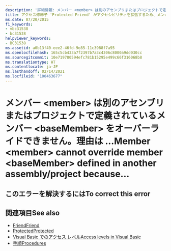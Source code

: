 ```yaml
---
description: '詳細情報: メンバー <member> は別のアセンブリまたはプロジェクトで定義されているメンバー <baseMember> をオーバーライドできません。理由は …'
title: アクセス修飾子 'Protected Friend' がアクセシビリティを拡張するため、メンバー <member> は別のアセンブリまたはプロジェクトで定義されているメンバー <baseMember> をオーバーライドできません。 代わりに 'Protected' を使用してください。
ms.date: 07/20/2015
f1_keywords:
- vbc31538
- bc31538
helpviewer_keywords:
- BC31538
ms.assetid: a0b13f40-eee2-46fd-9e85-11c3988f7a95
ms.openlocfilehash: 165c5cb433a7f2397b7a3c4306c8000a9dd030cc
ms.sourcegitcommit: 10e719780594efc781b15295e499c66f316068b8
ms.translationtype: HT
ms.contentlocale: ja-JP
ms.lasthandoff: 02/14/2021
ms.locfileid: "100463677"
---
```

# <a name="member-member-cannot-override-member-basemember-defined-in-another-assemblyproject-because"></a><span data-ttu-id="16f6e-104">メンバー \<member> は別のアセンブリまたはプロジェクトで定義されているメンバー \<baseMember> をオーバーライドできません。理由は …</span><span class="sxs-lookup"><span data-stu-id="16f6e-104">Member \<member> cannot override member \<baseMember> defined in another assembly/project because…</span></span>

## <a name="to-correct-this-error"></a><span data-ttu-id="16f6e-105">このエラーを解決するには</span><span class="sxs-lookup"><span data-stu-id="16f6e-105">To correct this error</span></span>

## <a name="see-also"></a><span data-ttu-id="16f6e-106">関連項目</span><span class="sxs-lookup"><span data-stu-id="16f6e-106">See also</span></span>

- [<span data-ttu-id="16f6e-107">Friend</span><span class="sxs-lookup"><span data-stu-id="16f6e-107">Friend</span></span>](../language-reference/modifiers/friend.md)
- [<span data-ttu-id="16f6e-108">Protected</span><span class="sxs-lookup"><span data-stu-id="16f6e-108">Protected</span></span>](../language-reference/modifiers/protected.md)
- [<span data-ttu-id="16f6e-109">Visual Basic でのアクセス レベル</span><span class="sxs-lookup"><span data-stu-id="16f6e-109">Access levels in Visual Basic</span></span>](../programming-guide/language-features/declared-elements/access-levels.md)
- [<span data-ttu-id="16f6e-110">手順</span><span class="sxs-lookup"><span data-stu-id="16f6e-110">Procedures</span></span>](../programming-guide/language-features/procedures/index.md)
